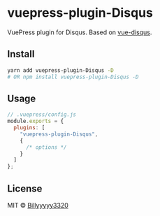 # vuepress-plugin-Disqus

VuePress plugin for Disqus. Based on [vue-disqus](https://github.com/ktquez/vue-disqus).

## Install

```bash
yarn add vuepress-plugin-Disqus -D
# OR npm install vuepress-plugin-Disqus -D
```

## Usage

```javascript
// .vuepress/config.js
module.exports = {
  plugins: [
    "vuepress-plugin-Disqus",
    {
      /* options */
    }
  ]
};
```

## License

MIT © [Billyyyyy3320](https://github.com/newsbielt703)
